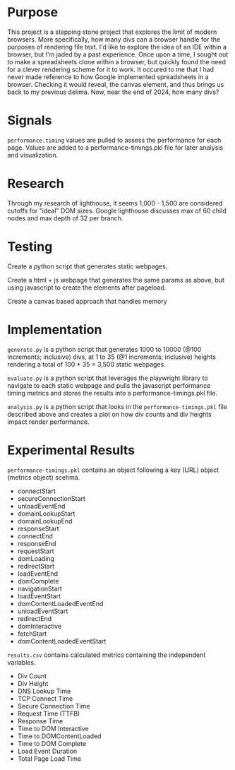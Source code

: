 # Purpose

This project is a stepping stone project that explores the limit of modern browsers.
More specifically, how many divs can a browser handle for the purposes of rendering file text.
I'd like to explore the idea of an IDE within a browser, but I'm jaded by a past experience.
Once upon a time, I sought out to make a spreadsheets clone within a browser, but quickly found the need for a clever rendering scheme for it to work.
It occured to me that I had never made reference to how Google implemented spreadsheets in a browser.
Checking it would reveal, the canvas element, and thus brings us back to my previous delima.
Now, near the end of 2024, how many divs?

# Signals

`performance.timing` values are pulled to assess the performance for each page. Values are added to a performance-timings.pkl file for later analysis and visualization.

# Research

Through my research of lighthouse, it seems 1,000 - 1,500 are considered cutoffs for "ideal" DOM sizes.
Google lighthouse discusses max of 60 child nodes and max depth of 32 per branch.

# Testing

Create a python script that generates static webpages.

Create a html + js webpage that generates the same params as above, but using javascript to create the elements after pageload.

Create a canvas based approach that handles memory

# Implementation

`generate.py` is a python script that generates 1000 to 10000 (@100 increments; inclusive) divs, at 1 to 35 (@1 increments; inclusive) heights rendering a total of 100 * 35 = 3,500 static webpages.

`evaluate.py` is a python script that leverages the playwright library to navigate to each static webpage and pulls the javascript performance timing metrics and stores the results into a performance-timings.pkl file.

`analysis.py` is a python script that looks in the `performance-timings.pkl` file described above and creates a plot on how div counts and div heights impact render performance.

# Experimental Results

`performance-timings.pkl` contains an object following a key (URL) object (metrics object) scehma.
- connectStart
- secureConnectionStart
- unloadEventEnd
- domainLookupStart
- domainLookupEnd
- responseStart
- connectEnd
- responseEnd
- requestStart
- domLoading
- redirectStart
- loadEventEnd
- domComplete
- navigationStart
- loadEventStart
- domContentLoadedEventEnd
- unloadEventStart
- redirectEnd
- domInteractive
- fetchStart
- domContentLoadedEventStart

`results.csv` contains calculated metrics containing the independent variables.
- Div Count
- Div Height
- DNS Lookup Time
- TCP Connect Time
- Secure Connection Time
- Request Time (TTFB)
- Response Time
- Time to DOM Interactive
- Time to DOMContentLoaded
- Time to DOM Complete
- Load Event Duration
- Total Page Load Time
